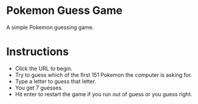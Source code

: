 # Pokemon Guess Game
A simple Pokemon guessing game.

# Instructions
* Click the URL to begin.
* Try to guess which of the first 151 Pokemon the computer is asking for.
* Type a letter to guess that letter.
* You get 7 guesses.
* Hit enter to restart the game if you run out of guess or you guess right.

